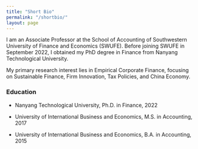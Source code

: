 ```yaml
---
title: "Short Bio"
permalink: "/shortbio/"
layout: page
---
```


I am an Associate Professor at the School of Accounting of Southwestern University of Finance and Economics (SWUFE). Before joining SWUFE in September 2022, I obtained my PhD degree in Finance from Nanyang Technological University. 

My primary research interest lies in Empirical Corporate Finance, focusing on Sustainable Finance, Firm Innovation, Tax Policies, and China Economy.


### Education 
* Nanyang Technological University, Ph.D. in Finance, 2022

* University of International Business and Economics, M.S. in Accounting, 2017

* University of International Business and Economics, B.A. in Accounting, 2015
